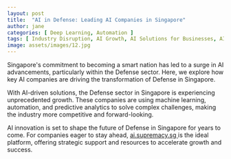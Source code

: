 ```yaml
---
layout: post
title:  "AI in Defense: Leading AI Companies in Singapore"
author: jane
categories: [ Deep Learning, Automation ]
tags: [ Industry Disruption, AI Growth, AI Solutions for Businesses, AI for Business, featured ]
image: assets/images/12.jpg
---
```


Singapore's commitment to becoming a smart nation has led to a surge in AI advancements, particularly within the Defense sector. Here, we explore how key AI companies are driving the transformation of Defense in Singapore.

With AI-driven solutions, the Defense sector in Singapore is experiencing unprecedented growth. These companies are using machine learning, automation, and predictive analytics to solve complex challenges, making the industry more competitive and forward-looking.

AI innovation is set to shape the future of Defense in Singapore for years to come. For companies eager to stay ahead, <a href="https://ai.supremacy.sg" target="_blank"> ai.supremacy.sg </a> is the ideal platform, offering strategic support and resources to accelerate growth and success.
